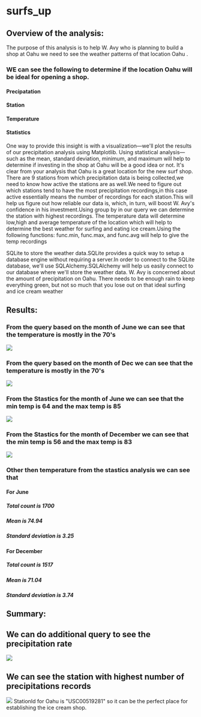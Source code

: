 # surfs_up
## Overview of the analysis:
The purpose of this analysis is to help W. Avy who is planning to build a shop at Oahu we need to see the weather patterns of that location Oahu .
### WE can see the following to determine if the location Oahu will be ideal for opening a shop.
#### Precipatation
#### Station
#### Temperature
#### Statistics
One way to provide this insight is with a visualization—we'll plot the results of our precipitation analysis using Matplotlib.
Using statistical analysis—such as the mean, standard deviation, minimum, and maximum will help to determine if investing in the shop at Oahu will be a good idea or not.
It's clear from your analysis that Oahu is a great location for the new surf shop.
There are 9 stations from which precipitation data is being collected,we need to know how active the stations are as well.We need to figure out which stations tend to have the most precipitation recordings,in this case active essentially means the number of recordings for each station.This will help us figure out how reliable our data is, which, in turn, will boost W. Avy's confidence in his investment.Using group by in our query we can determine the station with highest recordings.
The temperature data will determine low,high and average temperature of the location which will help to determine the best weather for surfing and eating ice cream.Using the following functions: func.min, func.max, and func.avg  will help to give the temp recordings
  
SQLite to store the weather data.SQLite provides a quick way to setup a database engine without requiring a server.In order to connect to the SQLite database, we'll use SQLAlchemy.SQLAlchemy will help us easily connect to our database where we'll store the weather data.
W. Avy is concerned about the amount of precipitation on Oahu. There needs to be enough rain to keep everything green, but not so much that you lose out on that ideal surfing and ice cream weather




## Results:
### From the query based on the month of June we can see that the temperature is mostly in the 70's 
![](June.png?raw=true)
### From the query based on the month of Dec we can see that the temperature is mostly in the 70's 
![](dec.png?raw=true)
### From the Stastics for the month of June we can see that the min temp is 64 and the max temp is 85
![](Summary_Stat_June.png?raw=true)
### From the Stastics for the month of December we can see that the min temp is 56 and the max temp is 83
![](Summary_Stat_Dec.png?raw=true)
### Other then temperature from the stastics analysis  we can see that 
#### For June
##### Total count is 1700
##### Mean is 74.94
##### Standard deviation is 3.25
#### For December
##### Total count is 1517
##### Mean is 71.04
##### Standard deviation is 3.74


## Summary:

## We can do additional query to see the precipitation rate 

![](Precipitation.png?raw=true)
## We can see the station with highest number of precipitations records

![](StationId_preci.png?raw=true)
StationId for Oahu is "USC00519281" so it can be the perfect place for establishing the ice cream shop.


